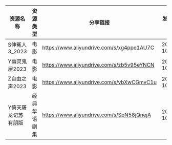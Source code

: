 | 资源名称       | 资源类型   | 分享链接                                      | 发布时间       |
| ---------- | ------ | ----------------------------------------- | ---------- |
| S伸冤人3_2023 | 电影     | https://www.aliyundrive.com/s/xg4ppe1AU7C | 2023-10-04 |
| Y幽灵鬼屋2023  | 电影     | https://www.aliyundrive.com/s/zb5v95eYNCN | 2023-10-04 |
| Z自由之声2023  | 电影     | https://www.aliyundrive.com/s/vbXwCGmvC1u | 2023-10-04 |
| Y倚天屠龙记苏有朋版 | 经典华语剧集 | https://www.aliyundrive.com/s/SpN58jQnejA | 2023-10-04 |
